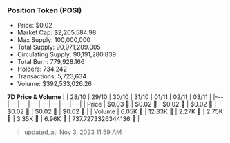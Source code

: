 
  ### Position Token (POSI)
  - Price: $0.02
  - Market Cap: $2,205,584.98
  - Max Supply: 100,000,000
  - Total Supply: 90,971,209.005
  - Circulating Supply: 90,191,280.839
  - Total Burn: 779,928.166
  - Holders: 734,242
  - Transactions: 5,723,634
  - Volume: $392,533,026.26

  **7D Price & Volume**
  | | 28&#x2F;10 | 29&#x2F;10 | 30&#x2F;10 | 31&#x2F;10 | 01&#x2F;11 | 02&#x2F;11 | 03&#x2F;11 |
  |---|---|---|---|---|---|---|---|
  | Price | $0.03 🚀 | $0.02 🔻 | $0.02 🚀 | $0.02 🔻 | $0.02 🔻 | $0.02 🚀 | $0.02 🔻 |
  | Volume | 6.05K 🔻 | 12.33K 🚀 | 2.27K 🔻 | 2.75K 🚀 | 3.35K 🚀 | 6.96K 🚀 | 737.7273326344136 🔻 |

  > updated_at: Nov 3, 2023 11:59 AM
